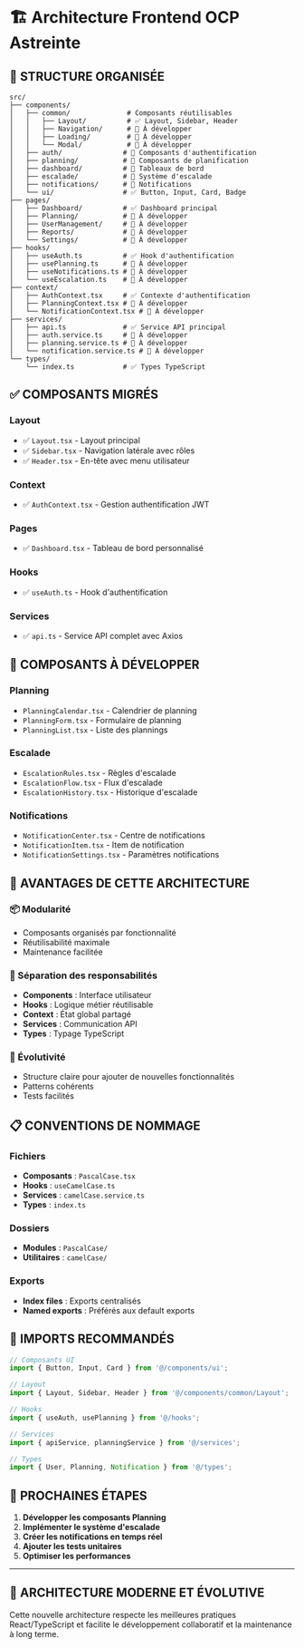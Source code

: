 # 🏗️ Architecture Frontend OCP Astreinte

## 📁 **STRUCTURE ORGANISÉE**

```
src/
├── components/
│   ├── common/              # Composants réutilisables
│   │   ├── Layout/          # ✅ Layout, Sidebar, Header
│   │   ├── Navigation/      # 🔄 À développer
│   │   ├── Loading/         # 🔄 À développer
│   │   └── Modal/           # 🔄 À développer
│   ├── auth/               # 🔄 Composants d'authentification
│   ├── planning/           # 🔄 Composants de planification
│   ├── dashboard/          # 🔄 Tableaux de bord
│   ├── escalade/           # 🔄 Système d'escalade
│   ├── notifications/      # 🔄 Notifications
│   └── ui/                 # ✅ Button, Input, Card, Badge
├── pages/
│   ├── Dashboard/          # ✅ Dashboard principal
│   ├── Planning/           # 🔄 À développer
│   ├── UserManagement/     # 🔄 À développer
│   ├── Reports/            # 🔄 À développer
│   └── Settings/           # 🔄 À développer
├── hooks/
│   ├── useAuth.ts          # ✅ Hook d'authentification
│   ├── usePlanning.ts      # 🔄 À développer
│   ├── useNotifications.ts # 🔄 À développer
│   └── useEscalation.ts    # 🔄 À développer
├── context/
│   ├── AuthContext.tsx     # ✅ Contexte d'authentification
│   ├── PlanningContext.tsx # 🔄 À développer
│   └── NotificationContext.tsx # 🔄 À développer
├── services/
│   ├── api.ts              # ✅ Service API principal
│   ├── auth.service.ts     # 🔄 À développer
│   ├── planning.service.ts # 🔄 À développer
│   └── notification.service.ts # 🔄 À développer
└── types/
    └── index.ts            # ✅ Types TypeScript
```

## ✅ **COMPOSANTS MIGRÉS**

### **Layout**
- ✅ `Layout.tsx` - Layout principal
- ✅ `Sidebar.tsx` - Navigation latérale avec rôles
- ✅ `Header.tsx` - En-tête avec menu utilisateur

### **Context**
- ✅ `AuthContext.tsx` - Gestion authentification JWT

### **Pages**
- ✅ `Dashboard.tsx` - Tableau de bord personnalisé

### **Hooks**
- ✅ `useAuth.ts` - Hook d'authentification

### **Services**
- ✅ `api.ts` - Service API complet avec Axios

## 🔄 **COMPOSANTS À DÉVELOPPER**

### **Planning**
- `PlanningCalendar.tsx` - Calendrier de planning
- `PlanningForm.tsx` - Formulaire de planning
- `PlanningList.tsx` - Liste des plannings

### **Escalade**
- `EscalationRules.tsx` - Règles d'escalade
- `EscalationFlow.tsx` - Flux d'escalade
- `EscalationHistory.tsx` - Historique d'escalade

### **Notifications**
- `NotificationCenter.tsx` - Centre de notifications
- `NotificationItem.tsx` - Item de notification
- `NotificationSettings.tsx` - Paramètres notifications

## 🎯 **AVANTAGES DE CETTE ARCHITECTURE**

### **📦 Modularité**
- Composants organisés par fonctionnalité
- Réutilisabilité maximale
- Maintenance facilitée

### **🔧 Séparation des responsabilités**
- **Components** : Interface utilisateur
- **Hooks** : Logique métier réutilisable
- **Context** : État global partagé
- **Services** : Communication API
- **Types** : Typage TypeScript

### **🚀 Évolutivité**
- Structure claire pour ajouter de nouvelles fonctionnalités
- Patterns cohérents
- Tests facilités

## 📋 **CONVENTIONS DE NOMMAGE**

### **Fichiers**
- **Composants** : `PascalCase.tsx`
- **Hooks** : `useCamelCase.ts`
- **Services** : `camelCase.service.ts`
- **Types** : `index.ts`

### **Dossiers**
- **Modules** : `PascalCase/`
- **Utilitaires** : `camelCase/`

### **Exports**
- **Index files** : Exports centralisés
- **Named exports** : Préférés aux default exports

## 🔗 **IMPORTS RECOMMANDÉS**

```typescript
// Composants UI
import { Button, Input, Card } from '@/components/ui';

// Layout
import { Layout, Sidebar, Header } from '@/components/common/Layout';

// Hooks
import { useAuth, usePlanning } from '@/hooks';

// Services
import { apiService, planningService } from '@/services';

// Types
import { User, Planning, Notification } from '@/types';
```

## 🎯 **PROCHAINES ÉTAPES**

1. **Développer les composants Planning**
2. **Implémenter le système d'escalade**
3. **Créer les notifications en temps réel**
4. **Ajouter les tests unitaires**
5. **Optimiser les performances**

---

## 🎉 **ARCHITECTURE MODERNE ET ÉVOLUTIVE**

Cette nouvelle architecture respecte les meilleures pratiques React/TypeScript et facilite le développement collaboratif et la maintenance à long terme.

